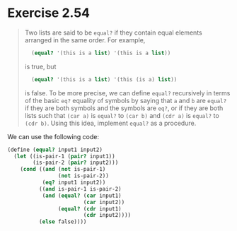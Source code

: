 # Exercise 2.54

> Two lists are said to be `equal?` if they contain equal elements arranged in the same order.
> For example,
> ```scheme
>   (equal? '(this is a list) '(this is a list))
> ```
> is true, but
> ```scheme
>   (equal? '(this is a list) '(this (is a) list))
> ```
> is false.
> To be more precise, we can define `equal?` recursively in terms of the basic `eq?` equality of symbols by saying that `a` and `b` are `equal?` if they are both symbols and the symbols are `eq?`, or if they are both lists such that `(car a)` is `equal?` to `(car b)` and `(cdr a)` is `equal?` to `(cdr b)`.
> Using this idea, implement `equal?` as a procedure.



We can use the following code:
```scheme
(define (equal? input1 input2)
  (let ((is-pair-1 (pair? input1))
        (is-pair-2 (pair? input2)))
    (cond ((and (not is-pair-1)
                (not is-pair-2))
           (eq? input1 input2))
          ((and is-pair-1 is-pair-2)
           (and (equal? (car input1)
                        (car input2))
                (equal? (cdr input1)
                        (cdr input2))))
          (else false))))
```
